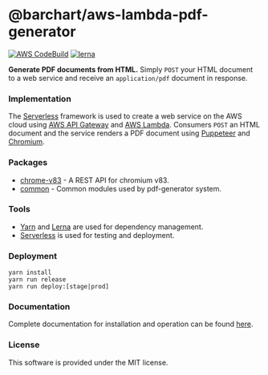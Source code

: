 # @barchart/aws-lambda-pdf-generator

[![AWS CodeBuild](https://codebuild.us-east-1.amazonaws.com/badges?uuid=eyJlbmNyeXB0ZWREYXRhIjoiTmtsZEw3M2l3cktxd3crQTJpMVVRbEUzU1dOMFBodFU0MlhaNUFZaC9kVzBIN1FYUXVVZFFUK29vcU5tazJyckNtVFFxL3BoSEdYMEk3V3dUOEhNUFhNPSIsIml2UGFyYW1ldGVyU3BlYyI6Ik84YnJJU1NUZDMvR3VLaXYiLCJtYXRlcmlhbFNldFNlcmlhbCI6MX0%3D&branch=master)](https://github.com/barchart/aws-lambda-pdf-generator)
[![lerna](https://img.shields.io/badge/maintained%20with-lerna-cc00ff.svg)](https://lerna.js.org/)

**Generate PDF documents from HTML.** Simply ```POST``` your HTML document to a web service and receive an ```application/pdf``` document in response.

### Implementation

The [Serverless](https://www.serverless.com/) framework is used to create a web service on the AWS cloud using [AWS API Gateway](https://aws.amazon.com/api-gateway/) and [AWS Lambda](https://aws.amazon.com/lambda/). Consumers ```POST``` an HTML document and the service renders a PDF document using [Puppeteer](https://github.com/puppeteer/puppeteer) and [Chromium](https://github.com/alixaxel/chrome-aws-lambda).

### Packages

* [chrome-v83](./packages/chrome-v83) - A REST API for chromium v83.
* [common](./packages/common) - Common modules used by pdf-generator system.

### Tools

* [Yarn](https://classic.yarnpkg.com/en/) and [Lerna](https://lerna.js.org/) are used for dependency management.
* [Serverless](https://serverless.com/) is used for testing and deployment.

### Deployment

```shell
yarn install
yarn run release
yarn run deploy:[stage|prod]
```

### Documentation

Complete documentation for installation and operation can be found [here](https://barchart.github.io/aws-lambda-pdf-generator/#/).

### License

This software is provided under the MIT license.
